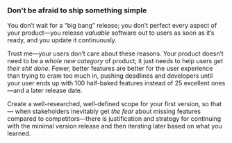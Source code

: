 ### Don't be afraid to ship something simple

You don’t wait for a “big bang” release; you don’t perfect every aspect of your product—you release *valuable* software out to users as soon as it’s ready, and you update it continuously.

Trust me—your users don’t care about these reasons. Your product doesn’t need to be a *whole new category* of product; it just needs to help users *get their shit* *done*. Fewer, better features are better for the user experience than trying to cram too much in, pushing deadlines and developers until your user ends up with 100 half-baked features instead of 25 excellent ones—and a later release date.

Create a well-researched, well-defined scope for your first version, so that— when stakeholders inevitably get *the fear* about missing features compared to competitors—there is justification and strategy for continuing with the minimal version release and then iterating later based on what you learned.